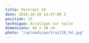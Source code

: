 ```yaml
---
title: Portrait 28
date: 2016-10-20 14:47:00 Z
position: 13
technique: Acrylique sur toile
dimensions: 46 x 38 cm
photo: "/uploads/portrait28_hd.jpg"
---
```


